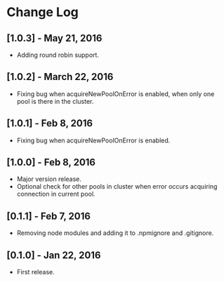 # Change Log

## [1.0.3] - May 21, 2016
* Adding round robin support.

## [1.0.2] - March 22, 2016
* Fixing bug when acquireNewPoolOnError is enabled, when only one pool is there in the cluster.

## [1.0.1] - Feb 8, 2016
* Fixing bug when acquireNewPoolOnError is enabled.

## [1.0.0] - Feb 8, 2016
* Major version release.
* Optional check for other pools in cluster when error occurs acquiring connection in current pool.

## [0.1.1] - Feb 7, 2016

* Removing node modules and adding it to .npmignore and .gitignore.

## [0.1.0] - Jan 22, 2016

* First release.

